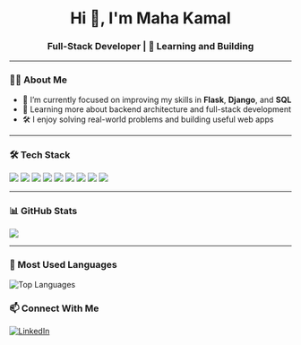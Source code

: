 <h1 align="center">Hi 👋, I'm Maha Kamal</h1>
<h3 align="center"> Full-Stack Developer | 🌱 Learning and Building</h3>

---

### 👨‍💻 About Me

- 🔭 I’m currently focused on improving my skills in **Flask**, **Django**, and **SQL**
- 🌱 Learning more about backend architecture and full-stack development
- 🛠 I enjoy solving real-world problems and building useful web apps

---

### 🛠️ Tech Stack

<p align="left">
  <img src="https://img.shields.io/badge/Python-3776AB?style=for-the-badge&logo=python&logoColor=white"/>
  <img src="https://img.shields.io/badge/Django-092E20?style=for-the-badge&logo=django&logoColor=white"/>
  <img src="https://img.shields.io/badge/Flask-000000?style=for-the-badge&logo=flask&logoColor=white"/>
  <img src="https://img.shields.io/badge/MySQL-00758F?style=for-the-badge&logo=mysql&logoColor=white"/>
  <img src="https://img.shields.io/badge/SQLite-07405E?style=for-the-badge&logo=sqlite&logoColor=white"/>
  <img src="https://img.shields.io/badge/C-00599C?style=for-the-badge&logo=c&logoColor=white"/>
  <img src="https://img.shields.io/badge/JavaScript-F7DF1E?style=for-the-badge&logo=javascript&logoColor=black"/>
  <img src="https://img.shields.io/badge/HTML5-E34F26?style=for-the-badge&logo=html5&logoColor=white"/>
  <img src="https://img.shields.io/badge/CSS3-1572B6?style=for-the-badge&logo=css3&logoColor=white"/>
</p>

---

### 📊 GitHub Stats

<p>
  <img src="https://github-readme-stats.vercel.app/api?username=mahakamal-e&show_icons=true&theme=gruvbox" />
</p>

---

### 📝 Most Used Languages

![Top Languages](https://github-readme-stats.vercel.app/api/top-langs/?username=mahakamal-e&langs_count=5&layout=compact&theme=tokyonight)

### 📫 Connect With Me

[![LinkedIn](https://img.shields.io/badge/LinkedIn-blue?style=for-the-badge&logo=linkedin)](https://linkedin.com/in/maha-kamal-el)


